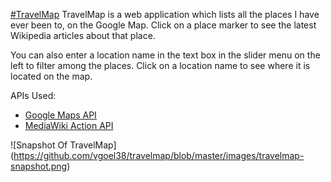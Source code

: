 [#TravelMap](https://vgoel38.github.io/travelmap)
TravelMap is a web application which lists all the places I have ever been to, on the Google Map. Click on
a place marker to see the latest Wikipedia articles about that place.

You can also enter a location name in the text box in the slider menu on the left to filter among the places. Click on a location name to see where it is located on the map.

APIs Used:
* [Google Maps API](https://developers.google.com/maps/documentation/javascript/tutorial)
* [MediaWiki Action API](https://www.mediawiki.org/wiki/API:Main_page)

![Snapshot Of TravelMap]
(https://github.com/vgoel38/travelmap/blob/master/images/travelmap-snapshot.png)

